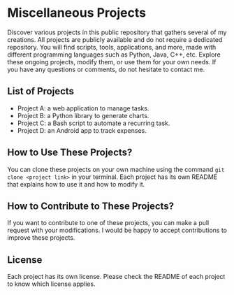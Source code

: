 # Miscellaneous Projects

Discover various projects in this public repository that gathers several of my creations. All projects are publicly available and do not require a dedicated repository. You will find scripts, tools, applications, and more, made with different programming languages such as Python, Java, C++, etc. Explore these ongoing projects, modify them, or use them for your own needs. If you have any questions or comments, do not hesitate to contact me.

## List of Projects

- Project A: a web application to manage tasks.
- Project B: a Python library to generate charts.
- Project C: a Bash script to automate a recurring task.
- Project D: an Android app to track expenses.

## How to Use These Projects?

You can clone these projects on your own machine using the command ```git clone <project link>``` in your terminal. Each project has its own README that explains how to use it and how to modify it.

## How to Contribute to These Projects?

If you want to contribute to one of these projects, you can make a pull request with your modifications. I would be happy to accept contributions to improve these projects.

## License

Each project has its own license. Please check the README of each project to know which license applies.
